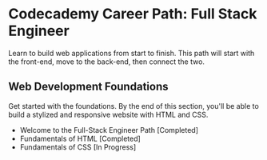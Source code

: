 # Codecademy Career Path: Full Stack Engineer

Learn to build web applications from start to finish. This path will start with the front-end, move to the back-end, then connect the two.

## Web Development Foundations

Get started with the foundations. By the end of this section, you'll be able to build a stylized and responsive website with HTML and CSS.

- Welcome to the Full-Stack Engineer Path [Completed]
- Fundamentals of HTML [Completed]
- Fundamentals of CSS [In Progress]

